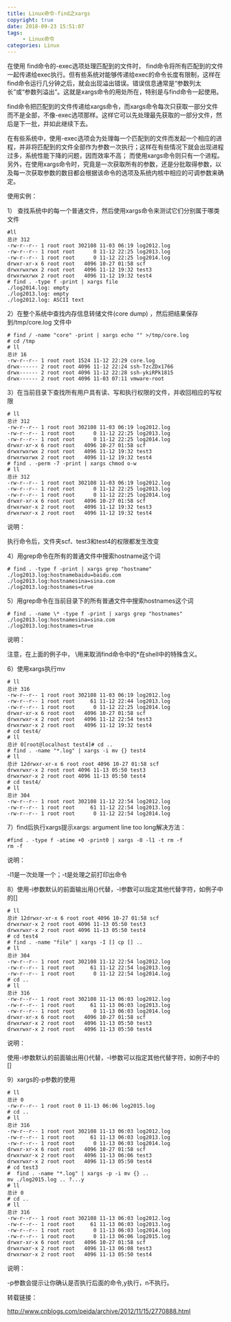 ```yaml
---
title: Linux命令-find之xargs
copyright: true
date: 2018-09-23 15:51:07
tags:
     - Linux命令
categories: Linux
---
```


在使用 find命令的-exec选项处理匹配到的文件时， find命令将所有匹配到的文件一起传递给exec执行。但有些系统对能够传递给exec的命令长度有限制，这样在find命令运行几分钟之后，就会出现溢出错误。错误信息通常是“参数列太长”或“参数列溢出”。这就是xargs命令的用处所在，特别是与find命令一起使用。

find命令把匹配到的文件传递给xargs命令，而xargs命令每次只获取一部分文件而不是全部，不像-exec选项那样。这样它可以先处理最先获取的一部分文件，然后是下一批，并如此继续下去。

在有些系统中，使用-exec选项会为处理每一个匹配到的文件而发起一个相应的进程，并非将匹配到的文件全部作为参数一次执行；这样在有些情况下就会出现进程过多，系统性能下降的问题，因而效率不高； 而使用xargs命令则只有一个进程。另外，在使用xargs命令时，究竟是一次获取所有的参数，还是分批取得参数，以及每一次获取参数的数目都会根据该命令的选项及系统内核中相应的可调参数来确定。

使用实例：

1） 查找系统中的每一个普通文件，然后使用xargs命令来测试它们分别属于哪类文件

```
#ll
总计 312
-rw-r--r-- 1 root root 302108 11-03 06:19 log2012.log
-rw-r--r-- 1 root root      0 11-12 22:25 log2013.log
-rw-r--r-- 1 root root      0 11-12 22:25 log2014.log
drwxr-xr-x 6 root root   4096 10-27 01:58 scf
drwxrwxrwx 2 root root   4096 11-12 19:32 test3
drwxrwxrwx 2 root root   4096 11-12 19:32 test4
# find . -type f -print | xargs file
./log2014.log: empty
./log2013.log: empty
./log2012.log: ASCII text
```

2）在整个系统中查找内存信息转储文件(core dump) ，然后把结果保存到/tmp/core.log 文件中

```
# find / -name "core" -print | xargs echo "" >/tmp/core.log
# cd /tmp
# ll
总计 16
-rw-r--r-- 1 root root 1524 11-12 22:29 core.log
drwx------ 2 root root 4096 11-12 22:24 ssh-TzcZDx1766
drwx------ 2 root root 4096 11-12 22:28 ssh-ykiRPk1815
drwx------ 2 root root 4096 11-03 07:11 vmware-root
```

3）在当前目录下查找所有用户具有读、写和执行权限的文件，并收回相应的写权限

```
# ll
总计 312
-rw-r--r-- 1 root root 302108 11-03 06:19 log2012.log
-rw-r--r-- 1 root root      0 11-12 22:25 log2013.log
-rw-r--r-- 1 root root      0 11-12 22:25 log2014.log
drwxr-xr-x 6 root root   4096 10-27 01:58 scf
drwxrwxrwx 2 root root   4096 11-12 19:32 test3
drwxrwxrwx 2 root root   4096 11-12 19:32 test4
# find . -perm -7 -print | xargs chmod o-w
# ll
总计 312
-rw-r--r-- 1 root root 302108 11-03 06:19 log2012.log
-rw-r--r-- 1 root root      0 11-12 22:25 log2013.log
-rw-r--r-- 1 root root      0 11-12 22:25 log2014.log
drwxr-xr-x 6 root root   4096 10-27 01:58 scf
drwxrwxr-x 2 root root   4096 11-12 19:32 test3
drwxrwxr-x 2 root root   4096 11-12 19:32 test4
```

说明：

执行命令后，文件夹scf、test3和test4的权限都发生改变

4）用grep命令在所有的普通文件中搜索hostname这个词

```
# find . -type f -print | xargs grep "hostname"
./log2013.log:hostnamebaidu=baidu.com
./log2013.log:hostnamesina=sina.com
./log2013.log:hostnames=true
```

5）用grep命令在当前目录下的所有普通文件中搜索hostnames这个词

```
# find . -name \* -type f -print | xargs grep "hostnames"
./log2013.log:hostnamesina=sina.com
./log2013.log:hostnames=true
```

说明：

注意，在上面的例子中， \用来取消find命令中的*在shell中的特殊含义。

6）使用xargs执行mv

```
# ll
总计 316
-rw-r--r-- 1 root root 302108 11-03 06:19 log2012.log
-rw-r--r-- 1 root root     61 11-12 22:44 log2013.log
-rw-r--r-- 1 root root      0 11-12 22:25 log2014.log
drwxr-xr-x 6 root root   4096 10-27 01:58 scf
drwxrwxr-x 2 root root   4096 11-12 22:54 test3
drwxrwxr-x 2 root root   4096 11-12 19:32 test4
# cd test4/
# ll
总计 0[root@localhost test4]# cd ..
# find . -name "*.log" | xargs -i mv {} test4
# ll
总计 12drwxr-xr-x 6 root root 4096 10-27 01:58 scf
drwxrwxr-x 2 root root 4096 11-13 05:50 test3
drwxrwxr-x 2 root root 4096 11-13 05:50 test4
# cd test4/
# ll
总计 304
-rw-r--r-- 1 root root 302108 11-12 22:54 log2012.log
-rw-r--r-- 1 root root     61 11-12 22:54 log2013.log
-rw-r--r-- 1 root root      0 11-12 22:54 log2014.log
```

7）find后执行xargs提示xargs: argument line too long解决方法：

```
#find . -type f -atime +0 -print0 | xargs -0 -l1 -t rm -f
rm -f
```

说明：

-l1是一次处理一个；-t是处理之前打印出命令

8）使用-i参数默认的前面输出用{}代替，-I参数可以指定其他代替字符，如例子中的[]

```
# ll
总计 12drwxr-xr-x 6 root root 4096 10-27 01:58 scf
drwxrwxr-x 2 root root 4096 11-13 05:50 test3
drwxrwxr-x 2 root root 4096 11-13 05:50 test4
# cd test4
# find . -name "file" | xargs -I [] cp [] ..
# ll
总计 304
-rw-r--r-- 1 root root 302108 11-12 22:54 log2012.log
-rw-r--r-- 1 root root     61 11-12 22:54 log2013.log
-rw-r--r-- 1 root root      0 11-12 22:54 log2014.log
# cd ..
# ll
总计 316
-rw-r--r-- 1 root root 302108 11-13 06:03 log2012.log
-rw-r--r-- 1 root root     61 11-13 06:03 log2013.log
-rw-r--r-- 1 root root      0 11-13 06:03 log2014.log
drwxr-xr-x 6 root root   4096 10-27 01:58 scf
drwxrwxr-x 2 root root   4096 11-13 05:50 test3
drwxrwxr-x 2 root root   4096 11-13 05:50 test4
```

说明：

使用-i参数默认的前面输出用{}代替，-I参数可以指定其他代替字符，如例子中的[]

9）xargs的-p参数的使用

```
# ll
总计 0
-rw-r--r-- 1 root root 0 11-13 06:06 log2015.log
# cd ..
# ll
总计 316
-rw-r--r-- 1 root root 302108 11-13 06:03 log2012.log
-rw-r--r-- 1 root root     61 11-13 06:03 log2013.log
-rw-r--r-- 1 root root      0 11-13 06:03 log2014.log
drwxr-xr-x 6 root root   4096 10-27 01:58 scf
drwxrwxr-x 2 root root   4096 11-13 06:06 test3
drwxrwxr-x 2 root root   4096 11-13 05:50 test4
# cd test3
#  find . -name "*.log" | xargs -p -i mv {} ..
mv ./log2015.log .. ?...y
# ll
总计 0
# cd ..
# ll
总计 316
-rw-r--r-- 1 root root 302108 11-13 06:03 log2012.log
-rw-r--r-- 1 root root     61 11-13 06:03 log2013.log
-rw-r--r-- 1 root root      0 11-13 06:03 log2014.log
-rw-r--r-- 1 root root      0 11-13 06:06 log2015.log
drwxr-xr-x 6 root root   4096 10-27 01:58 scf
drwxrwxr-x 2 root root   4096 11-13 06:08 test3
drwxrwxr-x 2 root root   4096 11-13 05:50 test4
```

说明：

-p参数会提示让你确认是否执行后面的命令,y执行，n不执行。

转载链接：

<http://www.cnblogs.com/peida/archive/2012/11/15/2770888.html>
